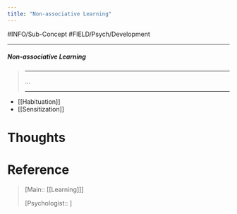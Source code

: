 ```yaml
---
title: "Non-associative Learning"
---
```



#INFO/Sub-Concept #FIELD/Psych/Development 

---


##### Non-associative Learning
> ------------------------------------------------------------
> ...
>
> ------------------------------------------------------------

- [[Habituation]]
- [[Sensitization]]

# Thoughts

# Reference

> [Main:: [[Learning]]]
>
> [Psychologist:: ]
